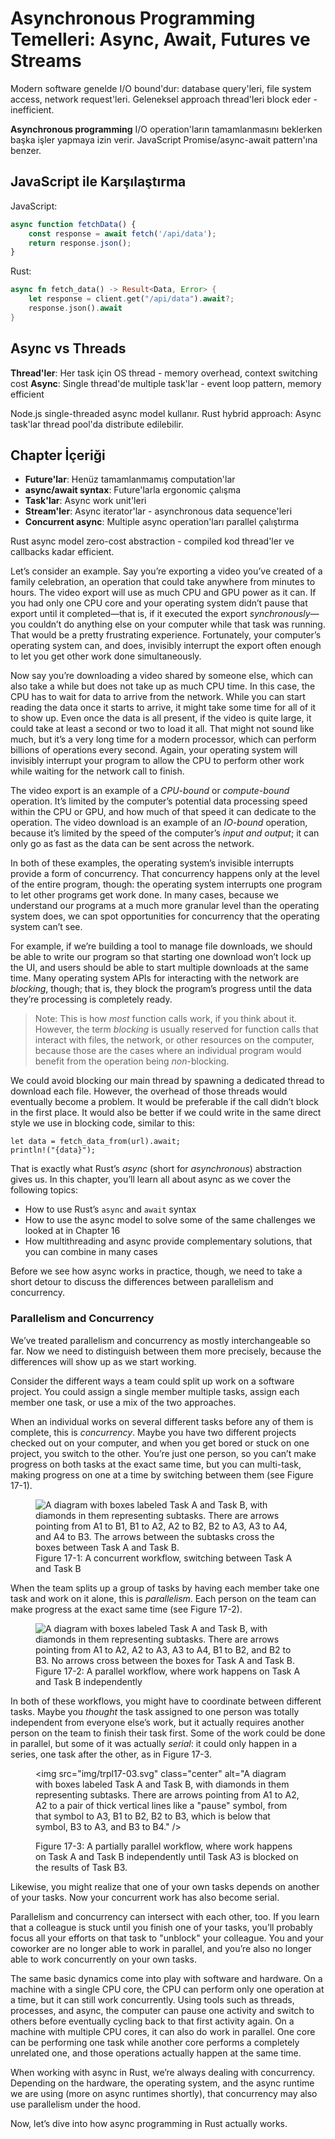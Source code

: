 # Asynchronous Programming Temelleri: Async, Await, Futures ve Streams

Modern software genelde I/O bound'dur: database query'leri, file system access, network request'leri. Geleneksel approach thread'leri block eder - inefficient.

**Asynchronous programming** I/O operation'ların tamamlanmasını beklerken başka işler yapmaya izin verir. JavaScript Promise/async-await pattern'ına benzer.

## JavaScript ile Karşılaştırma

JavaScript:
```javascript
async function fetchData() {
    const response = await fetch('/api/data');
    return response.json();
}
```

Rust:
```rust
async fn fetch_data() -> Result<Data, Error> {
    let response = client.get("/api/data").await?;
    response.json().await
}
```

## Async vs Threads

**Thread'ler**: Her task için OS thread - memory overhead, context switching cost
**Async**: Single thread'de multiple task'lar - event loop pattern, memory efficient

Node.js single-threaded async model kullanır. Rust hybrid approach: Async task'lar thread pool'da distribute edilebilir.

## Chapter İçeriği

- **Future'lar**: Henüz tamamlanmamış computation'lar  
- **async/await syntax**: Future'larla ergonomic çalışma
- **Task'lar**: Async work unit'leri
- **Stream'ler**: Async iterator'lar - asynchronous data sequence'leri
- **Concurrent async**: Multiple async operation'ları parallel çalıştırma

Rust async model zero-cost abstraction - compiled kod thread'ler ve callbacks kadar efficient.

Let’s consider an example. Say you’re exporting a video you’ve created of a
family celebration, an operation that could take anywhere from minutes to hours.
The video export will use as much CPU and GPU power as it can. If you had only
one CPU core and your operating system didn’t pause that export until it
completed—that is, if it executed the export _synchronously_—you couldn’t do
anything else on your computer while that task was running. That would be a
pretty frustrating experience. Fortunately, your computer’s operating system
can, and does, invisibly interrupt the export often enough to let you get other
work done simultaneously.

Now say you’re downloading a video shared by someone else, which can also take a
while but does not take up as much CPU time. In this case, the CPU has to wait
for data to arrive from the network. While you can start reading the data once
it starts to arrive, it might take some time for all of it to show up. Even once
the data is all present, if the video is quite large, it could take at least a
second or two to load it all. That might not sound like much, but it’s a very
long time for a modern processor, which can perform billions of operations every
second. Again, your operating system will invisibly interrupt your program to
allow the CPU to perform other work while waiting for the network call to
finish.

The video export is an example of a _CPU-bound_ or _compute-bound_ operation.
It’s limited by the computer’s potential data processing speed within the CPU or
GPU, and how much of that speed it can dedicate to the operation. The video
download is an example of an _IO-bound_ operation, because it’s limited by the
speed of the computer’s _input and output_; it can only go as fast as the data
can be sent across the network.

In both of these examples, the operating system’s invisible interrupts provide a
form of concurrency. That concurrency happens only at the level of the entire
program, though: the operating system interrupts one program to let other
programs get work done. In many cases, because we understand our programs at a
much more granular level than the operating system does, we can spot
opportunities for concurrency that the operating system can’t see.

For example, if we’re building a tool to manage file downloads, we should be
able to write our program so that starting one download won’t lock up the UI,
and users should be able to start multiple downloads at the same time. Many
operating system APIs for interacting with the network are _blocking_, though;
that is, they block the program’s progress until the data they’re processing is
completely ready.

> Note: This is how _most_ function calls work, if you think about it. However,
> the term _blocking_ is usually reserved for function calls that interact with
> files, the network, or other resources on the computer, because those are the
> cases where an individual program would benefit from the operation being
> _non_-blocking.

We could avoid blocking our main thread by spawning a dedicated thread to
download each file. However, the overhead of those threads would eventually
become a problem. It would be preferable if the call didn’t block in the first
place. It would also be better if we could write in the same direct style we use
in blocking code, similar to this:

```rust,ignore,does_not_compile
let data = fetch_data_from(url).await;
println!("{data}");
```

That is exactly what Rust’s _async_ (short for _asynchronous_) abstraction gives
us. In this chapter, you’ll learn all about async as we cover the following
topics:

- How to use Rust’s `async` and `await` syntax
- How to use the async model to solve some of the same challenges we looked at
  in Chapter 16
- How multithreading and async provide complementary solutions, that you can
  combine in many cases

Before we see how async works in practice, though, we need to take a short
detour to discuss the differences between parallelism and concurrency.

### Parallelism and Concurrency

We’ve treated parallelism and concurrency as mostly interchangeable so far. Now
we need to distinguish between them more precisely, because the differences will
show up as we start working.

Consider the different ways a team could split up work on a software project.
You could assign a single member multiple tasks, assign each member one task, or
use a mix of the two approaches.

When an individual works on several different tasks before any of them is
complete, this is _concurrency_. Maybe you have two different projects checked
out on your computer, and when you get bored or stuck on one project, you switch
to the other. You’re just one person, so you can’t make progress on both tasks
at the exact same time, but you can multi-task, making progress on one at a time
by switching between them (see Figure 17-1).

<figure>

<img src="img/trpl17-01.svg" class="center" alt="A diagram with boxes labeled Task A and Task B, with diamonds in them representing subtasks. There are arrows pointing from A1 to B1, B1 to A2, A2 to B2, B2 to A3, A3 to A4, and A4 to B3. The arrows between the subtasks cross the boxes between Task A and Task B." />

<figcaption>Figure 17-1: A concurrent workflow, switching between Task A and Task B</figcaption>

</figure>

When the team splits up a group of tasks by having each member take one task and
work on it alone, this is _parallelism_. Each person on the team can make
progress at the exact same time (see Figure 17-2).

<figure>

<img src="img/trpl17-02.svg" class="center" alt="A diagram with boxes labeled Task A and Task B, with diamonds in them representing subtasks. There are arrows pointing from A1 to A2, A2 to A3, A3 to A4, B1 to B2, and B2 to B3. No arrows cross between the boxes for Task A and Task B." />

<figcaption>Figure 17-2: A parallel workflow, where work happens on Task A and Task B independently</figcaption>

</figure>

In both of these workflows, you might have to coordinate between different
tasks. Maybe you _thought_ the task assigned to one person was totally
independent from everyone else’s work, but it actually requires another person
on the team to finish their task first. Some of the work could be done in
parallel, but some of it was actually _serial_: it could only happen in a
series, one task after the other, as in Figure 17-3.

<figure>

<img src="img/trpl17-03.svg" class="center" alt="A diagram with boxes labeled Task A and Task B, with diamonds in them representing subtasks. There are arrows pointing from A1 to A2, A2 to a pair of thick vertical lines like a "pause" symbol, from that symbol to A3, B1 to B2, B2 to B3, which is below that symbol, B3 to A3, and B3 to B4." />

<figcaption>Figure 17-3: A partially parallel workflow, where work happens on Task A and Task B independently until Task A3 is blocked on the results of Task B3.</figcaption>

</figure>

Likewise, you might realize that one of your own tasks depends on another of
your tasks. Now your concurrent work has also become serial.

Parallelism and concurrency can intersect with each other, too. If you learn
that a colleague is stuck until you finish one of your tasks, you’ll probably
focus all your efforts on that task to "unblock" your colleague. You and your
coworker are no longer able to work in parallel, and you’re also no longer able
to work concurrently on your own tasks.

The same basic dynamics come into play with software and hardware. On a machine
with a single CPU core, the CPU can perform only one operation at a time, but it
can still work concurrently. Using tools such as threads, processes, and async,
the computer can pause one activity and switch to others before eventually
cycling back to that first activity again. On a machine with multiple CPU cores,
it can also do work in parallel. One core can be performing one task while
another core performs a completely unrelated one, and those operations actually
happen at the same time.

When working with async in Rust, we’re always dealing with concurrency.
Depending on the hardware, the operating system, and the async runtime we are
using (more on async runtimes shortly), that concurrency may also use parallelism
under the hood.

Now, let’s dive into how async programming in Rust actually works.
